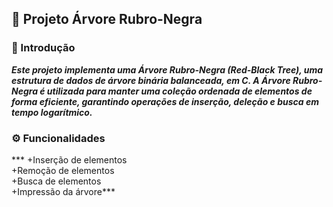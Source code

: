 ## 🌳 Projeto Árvore Rubro-Negra

### 📖 Introdução
***Este projeto implementa uma Árvore Rubro-Negra (Red-Black Tree), uma estrutura de dados de árvore binária balanceada, em C. A Árvore Rubro-Negra é utilizada para manter uma coleção ordenada de elementos de forma eficiente, garantindo operações de inserção, deleção e busca em tempo logarítmico.***

### ⚙️ Funcionalidades  
*** +Inserção de elementos  
 +Remoção de elementos  
 +Busca de elementos  
 +Impressão da árvore***
